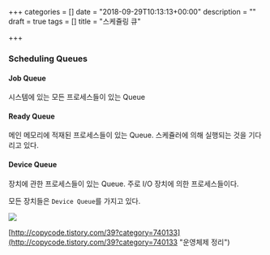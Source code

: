 +++
categories = []
date = "2018-09-29T10:13:13+00:00"
description = ""
draft = true
tags = []
title = "스케쥴링 큐"

+++
### Scheduling Queues

#### Job Queue

시스템에 있는 모든 프로세스들이 있는 Queue

#### Ready Queue

메인 메모리에 적재된 프로세스들이 있는 Queue. 스케쥴러에 의해 실행되는 것을 기다리고 있다.

#### Device Queue

장치에 관한 프로세스들이 있는 Queue. 주로 I/O 장치에 의한 프로세스들이다.

모든 장치들은 `Device Queue`를 가지고 있다.

![](/uploads/main-qimg-6d28cba589f2975bad03f358d7eb84a7.jpg)

[http://copycode.tistory.com/39?category=740133](http://copycode.tistory.com/39?category=740133 "운영체제 정리")